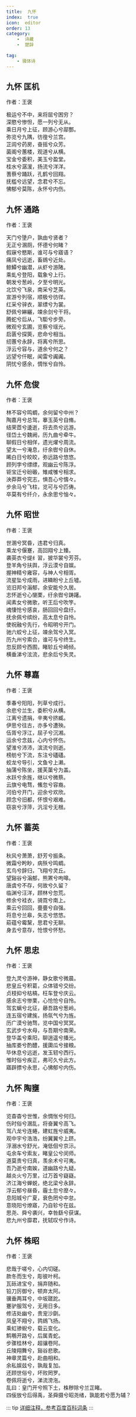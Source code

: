 ```yaml
---
title:  九怀
index:  true
icon:  editor
order: 13
category:
    -  诗藏
    -  楚辞

tag:
    - 骚体诗
---
```



## 九怀  匡机  

作者：王褒  
  
极运兮不中，来将屈兮困穷？  
深愍兮惨怛，愿一列兮无从。  
乘日月兮上征，顾游心兮鄗酆。  
弥览兮九隅，彷徨兮兰宫。  
芷闾兮药房，奋摇兮众芳。  
菌阁兮蕙楼，观道兮从横。  
宝金兮委积，美玉兮盈堂。  
桂水兮潺湲，扬流兮洋洋。  
蓍蔡兮踊跃，孔鹤兮回翔。  
抚槛兮远望，念君兮不忘。  
怫郁兮莫陈，永怀兮内伤。  

## 九怀  通路  

作者：王褒  
  
天门兮墬户，孰由兮贤者？  
无正兮溷厕，怀德兮何睹？  
假寐兮愍斯，谁可与兮寤语？  
痛凤兮远逝，畜鴳兮近处。  
鲸鱏兮幽潜，从虾兮游陼。  
乘虬兮登阳，载象兮上行。  
朝发兮葱岭，夕至兮明光。  
北饮兮飞泉，南采兮芝英。  
宣游兮列宿，顺极兮彷徉。  
红采兮骍衣，翠缥兮为裳。  
舒佩兮綝纚，竦余剑兮干将。  
腾蛇兮后从，飞駏兮步旁。  
微观兮玄圃，览察兮瑶光。  
启匮兮探筴，悲命兮相当。  
纫蕙兮永辞，将离兮所思。  
浮云兮容与，道余兮何之？  
远望兮仟眠，闻雷兮阗阗。  
阴忧兮感余，惆怅兮自怜。  

## 九怀  危俊  

作者：王褒  
  
林不容兮鸣蜩，余何留兮中州？  
陶嘉月兮总驾，搴玉英兮自脩。  
结荣茝兮逶逝，将去烝兮远游。  
径岱土兮魏阙，历九曲兮牵牛。  
聊假日兮相佯，遗光燿兮周流。  
望太一兮淹息，纡余辔兮自休。  
晞白日兮皎皎，弥远路兮悠悠。  
顾列孛兮缥缥，观幽云兮陈浮。  
钜宝迁兮砏磤，雉咸雊兮相求。  
泱莽莽兮究志，惧吾心兮懤々。  
步余马兮飞柱，览可与兮匹俦。  
卒莫有兮纤介，永余思兮怞々。  

## 九怀  昭世  

作者：王褒  
  
世溷兮冥昏，违君兮归真。  
乘龙兮偃蹇，高回翔兮上臻。  
袭英衣兮缇纟習，披华裳兮芳芬。  
登羊角兮扶舆，浮云漠兮自娱。  
握神精兮雍容，与神人兮相胥。  
流星坠兮成雨，进瞵盼兮上丘墟。  
览旧邦兮滃郁，余安能兮久居。  
志怀逝兮心懰栗，纡余辔兮踌躇。  
闻素女兮微歌，听王后兮吹竽。  
魂悽怆兮感哀，肠回回兮盘纡。  
抚余佩兮缤纷，高太息兮自怜。  
使祝融兮先行，令昭明兮开门。  
驰六蛟兮上征，竦余驾兮入冥。  
历九州兮索合，谁可与兮终生。  
忽反顾兮西囿，睹轸丘兮崎倾。  
横垂涕兮泫流，悲余后兮失灵。  

## 九怀  尊嘉  

作者：王褒  
  
季春兮阳阳，列草兮成行。  
余悲兮兰生，委积兮从横。  
江离兮遗捐，辛夷兮挤臧。  
伊思兮往古，亦多兮遭殃。  
伍胥兮浮江，屈子兮沉湘。  
运余兮念兹，心内兮怀伤。  
望淮兮沛沛，滨流兮则逝。  
榜舫兮下流，东注兮礚礚。  
蛟龙兮导引，文鱼兮上濑。  
抽蒲兮陈坐，援芙蕖兮为盖。  
水跃兮余旌，继以兮微蔡。  
云旗兮电骛，鯈忽兮容裔。  
河伯兮开门，迎余兮欢欣。  
顾念兮旧都，怀恨兮艰难。  
窃哀兮浮萍，汎淫兮无根。  

## 九怀  蓄英  

作者：王褒  
  
秋风兮萧萧，舒芳兮振条。  
微霜兮盻眇，病殀兮鸣蜩。  
玄鸟兮辞归，飞翔兮灵丘。  
望谿谷兮滃郁，熊罴兮呴嗥。  
唐虞兮不存，何故兮久留？  
临渊兮汪洋，顾林兮忽荒。  
修余兮袿衣，骑霓兮南上。  
乘云兮回回，亹亹兮自强。  
将息兮兰皋，失志兮悠悠。  
蒶蕴兮霉黧，思君兮无聊。  
身去兮意存，怆恨兮怀愁。  

## 九怀  思忠  

作者：王褒  
  
登九灵兮游神，静女歌兮微晨。  
悲皇丘兮积葛，众体错兮交纷。  
贞枝抑兮枯槁，枉车登兮庆云。  
感余志兮惨栗，心怆怆兮自怜。  
驾玄螭兮北征，曏吾路兮葱岭。  
连五宿兮建旄，扬氛气兮为旌。  
历广漠兮驰骛，览中国兮冥冥。  
玄武步兮水母，与吾期兮南荣。  
登华盖兮乘阳，聊逍遥兮播光。  
抽库娄兮酌醴，援瓟瓜兮接粮。  
毕休息兮远逝，发玉轫兮西行。  
惟时俗兮疾正，弗可久兮此方。  
寤辟摽兮永思，心怫郁兮内伤。  

## 九怀  陶壅  

作者：王褒  
  
览杳杳兮世惟，余惆怅兮何归。  
伤时俗兮溷乱，将奋翼兮高飞。  
驾八龙兮连蜷，建虹旌兮威夷。  
观中宇兮浩浩，纷翼翼兮上跻。  
浮溺水兮舒光，淹低佪兮京沶。  
屯余车兮索友，睹皇公兮闵师。  
道莫贵兮归真，羡余术兮可夷。  
吾乃逝兮南娭，道幽路兮九疑。  
越炎火兮万里，过万首兮嶷嶷。  
济江海兮蝉蜕，绝北梁兮永辞。  
浮云郁兮昼昏，霾土忽兮塺々。  
息阳城兮广夏，衰色罔兮中怠。  
意晓阳兮燎寤，乃自轸兮在兹。  
思尧、舜兮袭兴，幸咎繇兮获谋。  
悲九州兮靡君，抚轼叹兮作诗。  

## 九怀  株昭  

作者：王褒  
  
悲哉于嗟兮，心内切磋。  
款冬而生兮，彫彼叶柯。  
瓦砾进宝兮，捐弃随和。  
铅刀厉御兮，顿弃太阿。  
骥垂两耳兮，中坂蹉跎。  
蹇驴服驾兮，无用日多。  
修洁处幽兮，贵宠沙劘。  
凤皇不翔兮，鹑鴳飞扬。  
乘虹骖蜺兮，载云变化。  
鹪䳟开路兮，后属青蛇。  
步骤桂林兮，超骧卷阿。  
丘陵翔舞兮，谿谷悲歌。  
神章灵篇兮，赴曲相和。  
余私娱兹兮，孰哉复加。  
还顾世俗兮，坏败罔罗。  
卷佩将逝兮，涕流滂沲。  
乱曰：皇门开兮照下土，株秽除兮兰芷睹。  
四佞放兮后得禹，圣舜摄兮昭尧绪，孰能若兮愿为辅？  

::: tip
[详细注释，参考百度百科词条](https://baike.baidu.com/item/%E4%B9%9D%E6%80%80%C2%B7%E6%A0%AA%E6%98%AD/20145120)
:::

